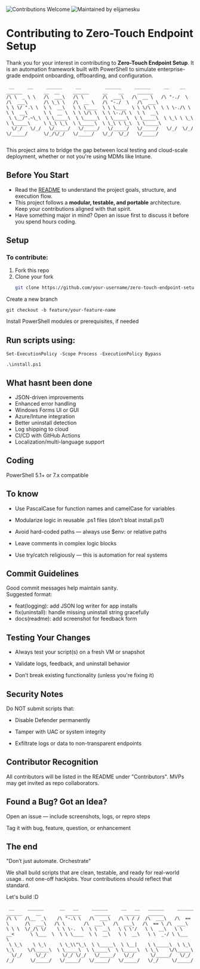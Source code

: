 ![Contributions Welcome](https://img.shields.io/badge/Contributions-Welcome-orange?style=flat-square&logo=github)
![Maintained by elijamesku](https://img.shields.io/badge/Maintainer-elijamesku-blueviolet?style=flat-square&logo=github)

# Contributing to Zero-Touch Endpoint Setup

Thank you for your interest in contributing to **Zero-Touch Endpoint Setup**. It is an automation framework built with PowerShell to simulate enterprise-grade endpoint onboarding, offboarding, and configuration. 
``` 
 __     __     ______     __         ______     ______     __    __     ______        __  __     ______     __    __     ______    
/\ \  _ \ \   /\  ___\   /\ \       /\  ___\   /\  __ \   /\ "-./  \   /\  ___\      /\ \_\ \   /\  __ \   /\ "-./  \   /\  ___\   
\ \ \/ ".\ \  \ \  __\   \ \ \____  \ \ \____  \ \ \/\ \  \ \ \-./\ \  \ \  __\      \ \  __ \  \ \ \/\ \  \ \ \-./\ \  \ \  __\   
 \ \__/".~\_\  \ \_____\  \ \_____\  \ \_____\  \ \_____\  \ \_\ \ \_\  \ \_____\     \ \_\ \_\  \ \_____\  \ \_\ \ \_\  \ \_____\ 
  \/_/   \/_/   \/_____/   \/_____/   \/_____/   \/_____/   \/_/  \/_/   \/_____/      \/_/\/_/   \/_____/   \/_/  \/_/   \/_____/ 
                                                                                                                                   

```
This project aims to bridge the gap between local testing and cloud-scale deployment, whether or not you're using MDMs like Intune.



## Before You Start

- Read the [README](./README.md) to understand the project goals, structure, and execution flow.
- This project follows a **modular, testable, and portable** architecture. Keep your contributions aligned with that spirit.
- Have something major in mind? Open an issue first to discuss it before you spend hours coding.


## Setup

### To contribute:

1. Fork this repo
2. Clone your fork  
   ```bash
   git clone https://github.com/your-username/zero-touch-endpoint-setup.git
Create a new branch
```
git checkout -b feature/your-feature-name
```
Install PowerShell modules or prerequisites, if needed

## Run scripts using:
```
Set-ExecutionPolicy -Scope Process -ExecutionPolicy Bypass
```
```
.\install.ps1
```
## What hasnt been done
- JSON-driven improvements
- Enhanced error handling
- Windows Forms UI or GUI
- Azure/Intune integration
- Better uninstall detection
- Log shipping to cloud
- CI/CD with GitHub Actions
- Localization/multi-language support

## Coding 
PowerShell 5.1+ or 7.x compatible

## To know
- Use PascalCase for function names and camelCase for variables

- Modularize logic in reusable .ps1 files (don’t bloat install.ps1)

- Avoid hard-coded paths — always use $env: or relative paths

- Leave comments in complex logic blocks

- Use try/catch religiously — this is automation for real systems

## Commit Guidelines
Good commit messages help maintain sanity.  
Suggested format:  

- feat(logging): add JSON log writer for app installs
- fix(uninstall): handle missing uninstall string gracefully  
- docs(readme): add screenshot for feedback form

## Testing Your Changes
- Always test your script(s) on a fresh VM or snapshot

- Validate logs, feedback, and uninstall behavior

- Don’t break existing functionality (unless you're fixing it)

## Security Notes
Do NOT submit scripts that:

- Disable Defender permanently

- Tamper with UAC or system integrity

- Exfiltrate logs or data to non-transparent endpoints

## Contributor Recognition
All contributors will be listed in the README under "Contributors".
MVPs may get invited as repo collaborators.

## Found a Bug? Got an Idea?
Open an issue — include screenshots, logs, or repro steps

Tag it with bug, feature, question, or enhancement

## The end
"Don’t just automate. Orchestrate"

We shall build scripts that are clean, testable, and ready for real-world usage.. not one-off hackjobs. Your contributions should reflect that standard.

Let's build :D

```
 __     ______      __   __     ______     __   __   ______     ______        ______     __         ______     ______     ______   ______    
/\ \   /\__  _\    /\ "-.\ \   /\  ___\   /\ \ / /  /\  ___\   /\  == \      /\  ___\   /\ \       /\  ___\   /\  ___\   /\  == \ /\  ___\   
\ \ \  \/_/\ \/    \ \ \-.  \  \ \  __\   \ \ \'/   \ \  __\   \ \  __<      \ \___  \  \ \ \____  \ \  __\   \ \  __\   \ \  _-/ \ \___  \  
 \ \_\    \ \_\     \ \_\\"\_\  \ \_____\  \ \__|    \ \_____\  \ \_\ \_\     \/\_____\  \ \_____\  \ \_____\  \ \_____\  \ \_\    \/\_____\ 
  \/_/     \/_/      \/_/ \/_/   \/_____/   \/_/      \/_____/   \/_/ /_/      \/_____/   \/_____/   \/_____/   \/_____/   \/_/     \/_____/ 
```                                                                                                                                         

